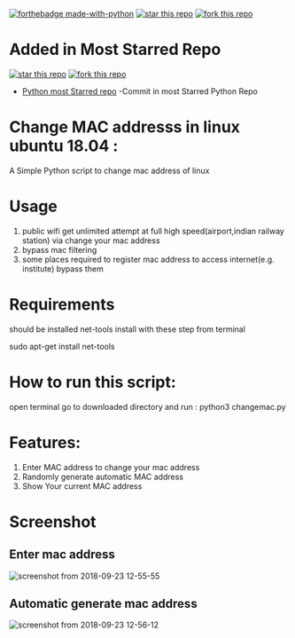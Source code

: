 [![forthebadge made-with-python](http://ForTheBadge.com/images/badges/made-with-python.svg)](https://www.python.org/)
[![star this repo](http://githubbadges.com/star.svg?user=rizwansoaib&repo=changemac)](https://github.com/rizwansoaib/changemac)
[![fork this repo](http://githubbadges.com/fork.svg?user=rizwansoaib&repo=changemac)](http://github.com/rizwansoaib/changemac/fork)

# Added in Most Starred Repo 

[![star this repo](http://githubbadges.com/star.svg?user=geekcomputers&repo=Python)](https://github.com/geekcomputers/Python/blob/master/changemac.py)
[![fork this repo](http://githubbadges.com/fork.svg?user=geekcomputers&repo=Python)](https://github.com/geekcomputers/Python/blob/master/changemac.py/fork)

- [Python most Starred repo](https://github.com/geekcomputers/Python/blob/master/changemac.py) -Commit in most Starred Python Repo



# Change MAC addresss in linux ubuntu 18.04 :
A Simple Python script to change mac address of linux 
# Usage
1. public wifi get unlimited attempt at full high speed(airport,indian railway station) via change your mac address
2. bypass mac filtering
3. some places required to register mac address to access internet(e.g. institute) bypass them
# Requirements
should be installed net-tools
install with these step from terminal


sudo apt-get install net-tools
# How to run this script:
open terminal go to downloaded directory and run : python3 
changemac.py
# Features:
1. Enter MAC address to change your mac address
2. Randomly generate automatic MAC address
3. Show Your current MAC address
# Screenshot
## Enter mac address
![screenshot from 2018-09-23 12-55-55](https://user-images.githubusercontent.com/29729380/45925310-4e6e7f80-bf30-11e8-8d8e-e7280093b17b.png)

## Automatic generate mac address 

![screenshot from 2018-09-23 12-56-12](https://user-images.githubusercontent.com/29729380/45925311-4f9fac80-bf30-11e8-861d-115e1ffd8e99.png)



